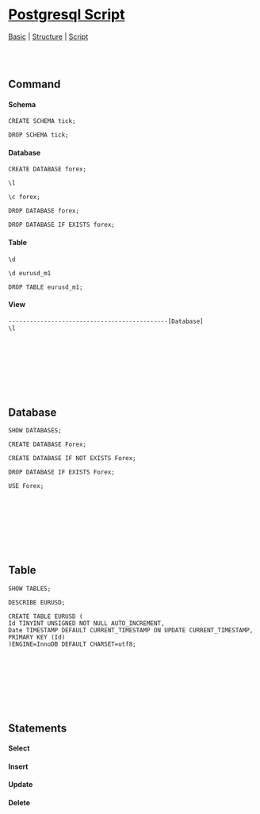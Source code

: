 <style>
.md0{margin-top: 150px;}
.md1{margin-top: 75px;}
.md2{margin-top: 50px;}
.md3{margin-top: 25px;}
.tbl1 td#header{background-color: D1ECCF}
.tbl1 tr#header{background-color: D1ECCF}
</style>

# [<span style="color:black;"> Postgresql Script</span>]( Postgresql.md)
[Basic]( Postgresql-Basic.md) | [Structure]( Postgresql-Structure.md) | [Script]( Postgresql-Script.md)




<div class="md1"></div>

## Command
#### Schema 
	CREATE SCHEMA tick;
	
	DROP SCHEMA tick;

#### Database
	CREATE DATABASE forex;
	
	\l
	
	\c forex;
	
	DROP DATABASE forex;
	
	DROP DATABASE IF EXISTS forex;


#### Table	
	\d
	
	\d eurusd_m1
	
	DROP TABLE eurusd_m1;
	
<span><span>


#### View
	---------------------------------------------[Database]
	\l
	
<span><span>
	







<div class="md0"></div>

## Database
	SHOW DATABASES;

	CREATE DATABASE Forex;

	CREATE DATABASE IF NOT EXISTS Forex;

	DROP DATABASE IF EXISTS Forex;

	USE Forex;






<div class="md0"></div>

## Table
	SHOW TABLES;

	DESCRIBE EURUSD;

	CREATE TABLE EURUSD (
	Id TINYINT UNSIGNED NOT NULL AUTO_INCREMENT,
	Date TIMESTAMP DEFAULT CURRENT_TIMESTAMP ON UPDATE CURRENT_TIMESTAMP,
	PRIMARY KEY (Id)
	)ENGINE=InnoDB DEFAULT CHARSET=utf8;



<div class="md0"></div>

## Statements

#### Select

#### Insert

#### Update

#### Delete

